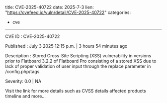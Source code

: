  
title: CVE-2025-40722
date: 2025-7-3
lien: "https://cvefeed.io/vuln/detail/CVE-2025-40722"
categories:
  - cve
---

CVE ID : CVE-2025-40722

Published :  July 3
2025
12:15 p.m. | 3 hours
54 minutes ago

Description : Stored Cross-Site Scripting (XSS) vulnerability in versions prior to Flatboard 3.2.2 of Flatboard Pro
consisting of a stored XSS due to lack of proper validation of user input
through the replace parameter in /config.php/tags.

Severity: 0.0 | NA

Visit the link for more details
such as CVSS details
affected products
timeline
and more...
